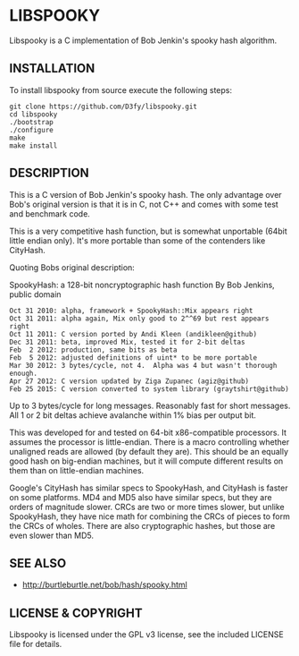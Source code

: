 LIBSPOOKY
=========

Libspooky is a C implementation of Bob Jenkin's spooky hash algorithm.

INSTALLATION
------------

To install libspooky from source execute the following steps:

	git clone https://github.com/D3fy/libspooky.git
	cd libspooky
	./bootstrap
	./configure
	make
	make install


DESCRIPTION
-----------

This is a C version of Bob Jenkin's spooky hash. The only advantage over
Bob's original version is that it is in C, not C++ and comes with
some test and benchmark code.

This is a very competitive hash function, but is somewhat unportable
(64bit little endian only). It's more portable than some of the 
contenders like CityHash.

Quoting Bobs original description:

SpookyHash: a 128-bit noncryptographic hash function
By Bob Jenkins, public domain

	Oct 31 2010: alpha, framework + SpookyHash::Mix appears right
	Oct 31 2011: alpha again, Mix only good to 2^^69 but rest appears right
	Oct 11 2011: C version ported by Andi Kleen (andikleen@github)
	Dec 31 2011: beta, improved Mix, tested it for 2-bit deltas
	Feb  2 2012: production, same bits as beta
	Feb  5 2012: adjusted definitions of uint* to be more portable
	Mar 30 2012: 3 bytes/cycle, not 4.  Alpha was 4 but wasn't thorough enough.
	Apr 27 2012: C version updated by Ziga Zupanec (agiz@github)
	Feb 25 2015: C version converted to system library (graytshirt@github)

Up to 3 bytes/cycle for long messages.  Reasonably fast for short messages.
All 1 or 2 bit deltas achieve avalanche within 1% bias per output bit.

This was developed for and tested on 64-bit x86-compatible processors.
It assumes the processor is little-endian.  There is a macro
controlling whether unaligned reads are allowed (by default they are).
This should be an equally good hash on big-endian machines, but it will
compute different results on them than on little-endian machines.

Google's CityHash has similar specs to SpookyHash, and CityHash is faster
on some platforms.  MD4 and MD5 also have similar specs, but they are orders
of magnitude slower.  CRCs are two or more times slower, but unlike 
SpookyHash, they have nice math for combining the CRCs of pieces to form 
the CRCs of wholes.  There are also cryptographic hashes, but those are even 
slower than MD5.

SEE ALSO
--------

* http://burtleburtle.net/bob/hash/spooky.html

LICENSE & COPYRIGHT
-------------------

Libspooky is licensed under the GPL v3 license, see the included LICENSE file for details.
